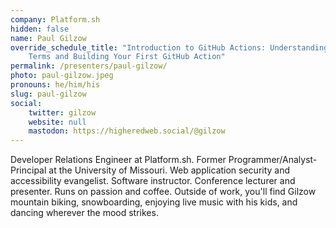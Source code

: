 ```yaml
---
company: Platform.sh
hidden: false
name: Paul Gilzow
override_schedule_title: "Introduction to GitHub Actions: Understanding Key
    Terms and Building Your First GitHub Action"
permalink: /presenters/paul-gilzow/
photo: paul-gilzow.jpeg
pronouns: he/him/his
slug: paul-gilzow
social:
    twitter: gilzow
    website: null
    mastodon: https://higheredweb.social/@gilzow
---
```


Developer Relations Engineer at Platform.sh. Former Programmer/Analyst-Principal at the University of Missouri. Web application security and accessibility evangelist. Software instructor. Conference lecturer and presenter. Runs on passion and coffee. Outside of work, you'll find Gilzow mountain biking, snowboarding, enjoying live music with his kids, and dancing wherever the mood strikes.
